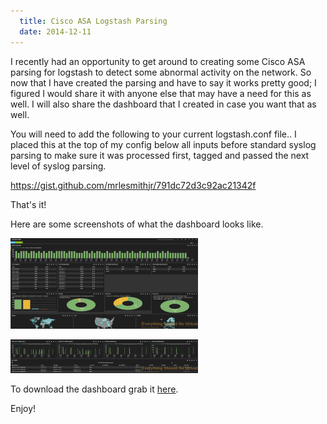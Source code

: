 ```yaml
---
  title: Cisco ASA Logstash Parsing
  date: 2014-12-11
---
```


I recently had an opportunity to get around to creating some Cisco ASA
parsing for logstash to detect some abnormal activity on the network. So
now that I have created the parsing and have to say it works pretty
good; I figured I would share it with anyone else that may have a need
for this as well. I will also share the dashboard that I created in case
you want that as well.

You will need to add the following to your current logstash.conf file..
I placed this at the top of my config below all inputs before standard
syslog parsing to make sure it was processed first, tagged and passed
the next level of syslog parsing.

<https://gist.github.com/mrlesmithjr/791dc72d3c92ac21342f>

That's it!

Here are some screenshots of what the dashboard looks like.

![Screen Shot 2014-12-11 at 9.58.47 PM](../../assets/Screen-Shot-2014-12-11-at-9.58.47-PM-300x145.png)

![Screen Shot 2014-12-11 at 9.59.05 PM](../../assets/Screen-Shot-2014-12-11-at-9.59.05-PM-300x54.png)

To download the dashboard grab it
[here](https://gist.github.com/mrlesmithjr/a143d71deca65c9b64e7).

Enjoy!

